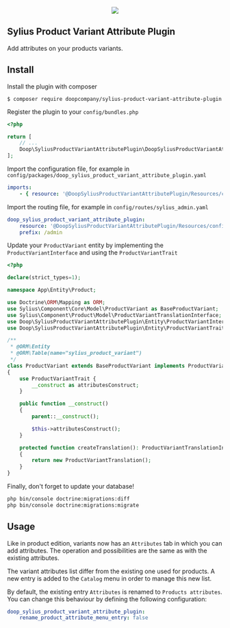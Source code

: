 <p align="center">
    <a href="https://sylius.com" target="_blank">
        <img src="https://demo.sylius.com/assets/shop/img/logo.png" />
    </a>
</p>

## Sylius Product Variant Attribute Plugin

Add attributes on your products variants.

## Install

Install the plugin with composer

`$ composer require doopcompany/sylius-product-variant-attribute-plugin`

Register the plugin to your `config/bundles.php`

```php
<?php

return [
    // ...
    Doop\SyliusProductVariantAttributePlugin\DoopSyliusProductVariantAttributePlugin::class => ['all' => true],
];
```

Import the configuration file, for example in `config/packages/doop_sylius_product_variant_attribute_plugin.yaml`

```yaml
imports:
    - { resource: '@DoopSyliusProductVariantAttributePlugin/Resources/config/config.yaml' }
```

Import the routing file, for example in `config/routes/sylius_admin.yaml`

```yaml
doop_sylius_product_variant_attribute_plugin:
    resource: '@DoopSyliusProductVariantAttributePlugin/Resources/config/admin_routing.yaml'
    prefix: /admin
```

Update your `ProductVariant` entity by implementing the `ProductVariantInterface` and using the `ProductVariantTrait`

```php
<?php

declare(strict_types=1);

namespace App\Entity\Product;

use Doctrine\ORM\Mapping as ORM;
use Sylius\Component\Core\Model\ProductVariant as BaseProductVariant;
use Sylius\Component\Product\Model\ProductVariantTranslationInterface;
use Doop\SyliusProductVariantAttributePlugin\Entity\ProductVariantInterface;
use Doop\SyliusProductVariantAttributePlugin\Entity\ProductVariantTrait;

/**
 * @ORM\Entity
 * @ORM\Table(name="sylius_product_variant")
 */
class ProductVariant extends BaseProductVariant implements ProductVariantInterface
{
    use ProductVariantTrait {
        __construct as attributesConstruct;
    }

    public function __construct()
    {
        parent::__construct();

        $this->attributesConstruct();
    }

    protected function createTranslation(): ProductVariantTranslationInterface
    {
        return new ProductVariantTranslation();
    }
}
```

Finally, don't forget to update your database!

```bash
php bin/console doctrine:migrations:diff
php bin/console doctrine:migrations:migrate
```

## Usage

Like in product edition, variants now has an `Attributes` tab in which you can add attributes. The operation and
possibilities are the same as with the existing attributes.

The variant attributes list differ from the existing one used for products. A new entry is added to the `Catalog` menu
in order to manage this new list.

By default, the existing entry `Attributes` is renamed to `Products attributes`. You can change this behaviour by
defining the following configuration:

```yaml
doop_sylius_product_variant_attribute_plugin:
    rename_product_attribute_menu_entry: false
```
